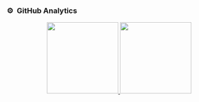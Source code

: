 ### ⚙️ &nbsp;GitHub Analytics

<p align="center">
<a href="https://github.com/b4ljk">
  <img height="160em" src="https://github-readme-stats-eight-theta.vercel.app/api?username=b4ljk&show_icons=true&theme=algolia&include_all_commits=true&count_private=true"/>
  <img height="160em" src="https://github-readme-stats-eight-theta.vercel.app/api/top-langs/?username=b4ljk&layout=compact&langs_count=8&theme=algolia"/>
</a>
</p>
